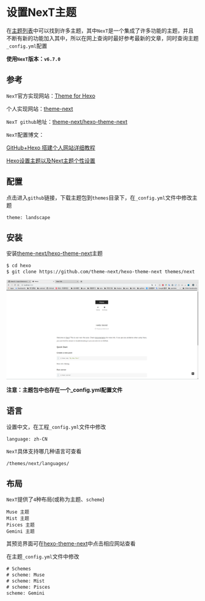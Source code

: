 
# 设置NexT主题

在[主题列表](https://hexo.io/themes/)中可以找到许多主题，其中`NexT`是一个集成了许多功能的主题，并且不断有新的功能加入其中，所以在网上查询时最好参考最新的文章，同时查询主题`_config.yml`配置

**使用`NexT`版本：`v6.7.0`**

## 参考

`NexT`官方实现网站：[Theme for Hexo](https://theme-next.org/)

个人实现网站：[theme-next](http://theme-next.iissnan.com/)

`NexT github`地址：[theme-next/hexo-theme-next](https://github.com/theme-next/hexo-theme-next/blob/master/docs/zh-CN/README.md)

`NexT`配置博文：

[GitHub+Hexo 搭建个人网站详细教程](https://zhuanlan.zhihu.com/p/26625249)

[Hexo设置主题以及Next主题个性设置](https://www.jianshu.com/p/b20fc983005f)

## 配置

点击进入`github`链接，下载主题包到`themes`目录下，在`_config.yml`文件中修改主题

    theme: landscape

## 安装

安装[theme-next/hexo-theme-next](https://github.com/theme-next/hexo-theme-next)主题

    $ cd hexo
    $ git clone https://github.com/theme-next/hexo-theme-next themes/next

![](./imgs/hexo-theme-next.png)

**注意：主题包中也存在一个_config.yml配置文件**

## 语言

设置中文，在工程`_config.yml`文件中修改

    language: zh-CN

`NexT`具体支持哪几种语言可查看

    /themes/next/languages/

## 布局

`NexT`提供了`4`种布局(或称为主题、`scheme`)

    Muse 主题
    Mist 主题
    Pisces 主题
    Gemini 主题

其预览界面可在[hexo-theme-next](https://github.com/theme-next/hexo-theme-next/blob/master/docs/zh-CN/README.md#%E5%8D%B3%E6%97%B6%E9%A2%84%E8%A7%88)中点击相应网站查看

在主题`_config.yml`文件中修改

    # Schemes
    # scheme: Muse
    # scheme: Mist
    # scheme: Pisces
    scheme: Gemini






